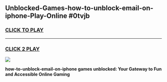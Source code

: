 
## Unblocked-Games-how-to-unblock-email-on-iphone-Play-Online #0tvjb
<h3>
<a href="https://news.freeplayer.one?title=how-to-unblock-email-on-iphone&ref=3">CLICK TO PLAY</a></h3>
<hr>

<h3>
<a href="https://news.freeplayer.one?title=how-to-unblock-email-on-iphone&ref=3">CLICK 2 PLAY</a>
  
</h3>

<a href="https://news.freeplayer.one?title=how-to-unblock-email-on-iphone&ref=3"><img src="https://clearcache.store/games.png"></a>


**how-to-unblock-email-on-iphone games unblocked: Your Gateway to Fun and Accessible Online Gaming**

